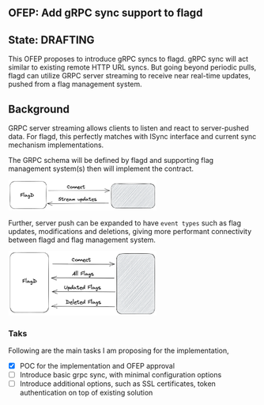 ## OFEP: Add gRPC sync support to flagd

## State: DRAFTING

This OFEP proposes to introduce gRPC syncs to flagd. gRPC sync will act similar to existing remote HTTP URL syncs. But
going beyond periodic pulls, flagd can utilize GRPC server streaming to receive near real-time updates, pushed from a
flag management system.

## Background

GRPC server streaming allows clients to listen and react to server-pushed data. For flagd, this perfectly matches with
ISync interface and current sync mechanism implementations.

The GRPC schema will be defined by flagd and supporting flag management system(s) then will implement the contract.

<img src="images/ofep-fd-grpc-1.png" width="300">

Further, server push can be expanded to have `event types` such as flag updates, modifications and deletions, giving more
performant connectivity between flagd and flag management system.

<img src="images/ofep-fd-grpc-2.png" width="300">

### Taks

Following are the main tasks I am proposing for the implementation,

- [x] POC for the implementation and OFEP approval
- [ ] Introduce basic grpc sync, with minimal configuration options
- [ ] Introduce additional options, such as SSL certificates, token authentication on top of existing solution
